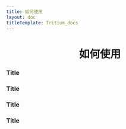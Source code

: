 ```yaml
---
title: 如何使用
layout: doc
titleTemplate: Tritium_docs
---
```

<div align="center">

#  如何使用

</div>




### Title <Badge type="info" text="default" />
### Title <Badge type="tip" text="^1.9.0" />
### Title <Badge type="warning" text="beta" />
### Title <Badge type="danger" text="caution" />
